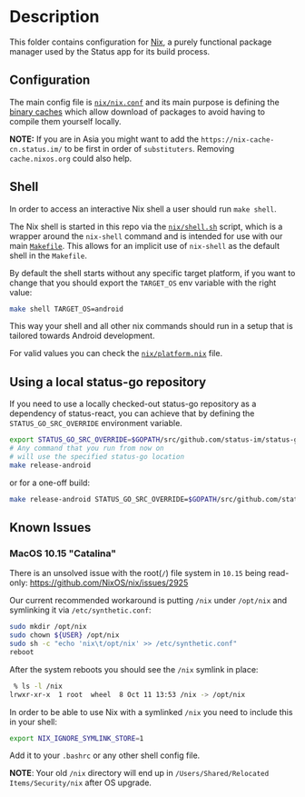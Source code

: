 # Description

This folder contains configuration for [Nix](https://nixos.org/), a purely functional package manager used by the Status app for its build process.

## Configuration

The main config file is [`nix/nix.conf`](/nix/nix.conf) and its main purpose is defining the [binary caches](https://nixos.org/nix/manual/#ch-basic-package-mgmt) which allow download of packages to avoid having to compile them yourself locally.

__NOTE:__ If you are in Asia you might want to add the `https://nix-cache-cn.status.im/` to be first in order of `substituters`. Removing `cache.nixos.org` could also help.

## Shell

In order to access an interactive Nix shell a user should run `make shell`.

The Nix shell is started in this repo via the [`nix/shell.sh`](/nix/shell.sh) script, which is a wrapper around the `nix-shell` command and is intended for use with our main [`Makefile`](/Makefile). This allows for an implicit use of `nix-shell` as the default shell in the `Makefile`.

By default the shell starts without any specific target platform, if you want to change that you should export the `TARGET_OS` env variable with the right value:

```bash
make shell TARGET_OS=android
```

This way your shell and all other nix commands should run in a setup that is tailored towards Android development.

For valid values you can check the [`nix/platform.nix`](/nix/platform.nix) file.

## Using a local status-go repository

If you need to use a locally checked-out status-go repository as a dependency of status-react, you can achieve that by defining the `STATUS_GO_SRC_OVERRIDE`
environment variable.

```sh
export STATUS_GO_SRC_OVERRIDE=$GOPATH/src/github.com/status-im/status-go
# Any command that you run from now on
# will use the specified status-go location
make release-android
```

or for a one-off build:

```sh
make release-android STATUS_GO_SRC_OVERRIDE=$GOPATH/src/github.com/status-im/status-go
```

## Known Issues

### MacOS 10.15 "Catalina"

There is an unsolved issue with the root(`/`) file system in `10.15` being read-only:
https://github.com/NixOS/nix/issues/2925

Our current recommended workaround is putting `/nix` under `/opt/nix` and symlinking it via `/etc/synthetic.conf`:

```bash
sudo mkdir /opt/nix
sudo chown ${USER} /opt/nix
sudo sh -c "echo 'nix\t/opt/nix' >> /etc/synthetic.conf"
reboot
```

After the system reboots you should see the `/nix` symlink in place:

```bash
 % ls -l /nix
lrwxr-xr-x  1 root  wheel  8 Oct 11 13:53 /nix -> /opt/nix
```

In order to be able to use Nix with a symlinked `/nix` you need to include this in your shell:

```bash
export NIX_IGNORE_SYMLINK_STORE=1
```

Add it to your `.bashrc` or any other shell config file.

__NOTE__: Your old `/nix` directory will end up in `/Users/Shared/Relocated Items/Security/nix` after OS upgrade.
